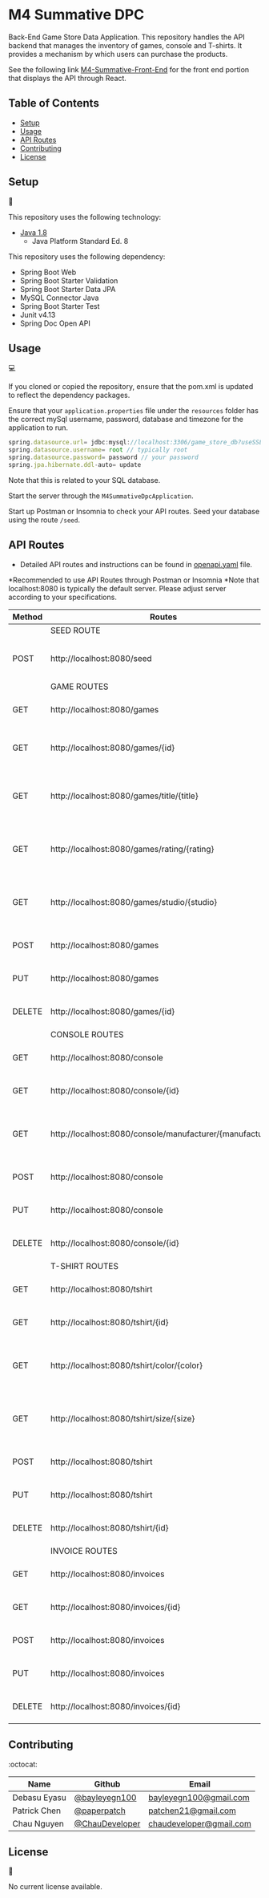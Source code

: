 # M4 Summative DPC

Back-End Game Store Data Application. This repository handles the API backend that manages the inventory of games, console and T-shirts. It provides a mechanism by which users can purchase the products.

See the following link [M4-Summative-Front-End](https://github.com/ChauDeveloper/M4-Summative-Front-End) for the front end portion that displays the API through React. 

## Table of Contents

* [Setup](#setup)
* [Usage](#usage)
* [API Routes](#api-routes)
* [Contributing](#contributing)
* [License](#license)

## Setup
:floppy_disk:

This repository uses the following technology:
- [Java 1.8](https://docs.oracle.com/javase/8/docs/api/)
    - Java Platform Standard Ed. 8

This repository uses the following dependency:
- Spring Boot Web
- Spring Boot Starter Validation
- Spring Boot Starter Data JPA
- MySQL Connector Java
- Spring Boot Starter Test
- Junit v4.13
- Spring Doc Open API

## Usage

:computer:

If you cloned or copied the repository, ensure that the pom.xml is updated to reflect the dependency packages.

Ensure that your `application.properties` file under the `resources` folder has the correct mySql username, password, database and timezone for the application to run.
```js
spring.datasource.url= jdbc:mysql://localhost:3306/game_store_db?useSSL=false&serverTimezone=US/Eastern&createDatabaseIfNotExist=true&allowPublicKeyRetrieval=true
spring.datasource.username= root // typically root
spring.datasource.password= password // your password
spring.jpa.hibernate.ddl-auto= update
```
Note that this is related to your SQL database.

Start the server through the `M4SummativeDpcApplication`.

Start up Postman or Insomnia to check your API routes. Seed your database using the route `/seed`.


## API Routes

- Detailed API routes and instructions can be found in [openapi.yaml](./openapi.yaml) file. 

*Recommended to use API Routes through Postman or Insomnia
*Note that localhost:8080 is typically the default server. Please adjust server according to your specifications.

| Method | Routes                                                    | Description                                         |
|--------|-----------------------------------------------------------|-----------------------------------------------------|
|        | SEED ROUTE                                                |                                                     |
| POST   | http://localhost:8080/seed                                | Seeds the database with fake data.                  |
|        | GAME ROUTES                                               |                                                     |
| GET    | http://localhost:8080/games                               | Returns list of all Game(s)                         |
| GET    | http://localhost:8080/games/{id}                          | Returns a Game with with matching ID                |
| GET    | http://localhost:8080/games/title/{title}                 | Returns list of Games with matching Title           |
| GET    | http://localhost:8080/games/rating/{rating}               | Returns list of Games with matching ESRB rating     |
| GET    | http://localhost:8080/games/studio/{studio}               | Returns list of Games with matching studio          |
| POST   | http://localhost:8080/games                               | Creates a new Game entry                            |
| PUT    | http://localhost:8080/games                               | Updates Game with matching ID                       |
| DELETE | http://localhost:8080/games/{id}                          | Deletes a game with matching ID                     |
|        | CONSOLE ROUTES                                            |                                                     |
| GET    | http://localhost:8080/console                             | Returns list of all Console(s)                      |
| GET    | http://localhost:8080/console/{id}                        | Returns a Console with matching ID                  |
| GET    | http://localhost:8080/console/manufacturer/{manufacturer} | Returns list of consoles with matching manufacturer |
| POST   | http://localhost:8080/console                             | Creates a new Console entry                         |
| PUT    | http://localhost:8080/console                             | Updates a Console with matching ID                  |
| DELETE | http://localhost:8080/console/{id}                        | Deletes a Console with matching ID                  |
|        | T-SHIRT ROUTES                                            |                                                     |
| GET    | http://localhost:8080/tshirt                              | Returns list of all T-Shirts                        |
| GET    | http://localhost:8080/tshirt/{id}                         | Returns a T-Shirt with matching ID                  |
| GET    | http://localhost:8080/tshirt/color/{color}                | Returns list of T-Shirts with matching color        |
| GET    | http://localhost:8080/tshirt/size/{size}                  | Returns list of T-Shirts with matching size         |
| POST   | http://localhost:8080/tshirt                              | Creates a new T-Shirt entry                         |
| PUT    | http://localhost:8080/tshirt                              | Updates a T-Shirt with matching ID                  |
| DELETE | http://localhost:8080/tshirt/{id}                         | Deletes a T-Shirt with matching ID                  |
|        | INVOICE ROUTES                                            |                                                     |
| GET    | http://localhost:8080/invoices                            | Returns list of all Invoices                        |
| GET    | http://localhost:8080/invoices/{id}                       | Returns an Invoice with matching ID                 |
| POST   | http://localhost:8080/invoices                            | Creates a new Invoice entry                         |
| PUT    | http://localhost:8080/invoices                            | Updates an Invoice with matching ID                 |
| DELETE | http://localhost:8080/invoices/{id}                       | Deletes an Invoice with matching ID                 |

## Contributing

:octocat:

| Name         | Github                                             | Email                   |
|--------------|----------------------------------------------------|-------------------------|
| Debasu Eyasu | [@bayleyegn100](https://github.com/bayleyegn100)   | bayleyegn100@gmail.com  |
| Patrick Chen | [@paperpatch](https://github.com/paperpatch)       | patchen21@gmail.com     |
| Chau Nguyen  | [@ChauDeveloper](https://github.com/ChauDeveloper) | chaudeveloper@gmail.com |

## License

:receipt:

No current license available.
